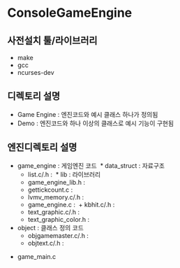 # ConsoleGameEngine

## 사전설치 툴/라이브러리
* make
* gcc
* ncurses-dev

## 디렉토리 설명
* Game Engine : 엔진코드와 예시 클래스 하나가 정의됨
* Demo : 엔진코드와 하나 이상의 클래스로 예시 기능이 구현됨

## 엔진디렉토리 설명
* game_engine : 게임엔진 코드
  * data_struct : 자료구조
    + list.c/.h : 
  * lib : 라이브러리
    + game_engine_lib.h : 
    + gettickcount.c : 
    + lvmv_memory.c/.h :
  + game_engine.c :
  + kbhit.c/.h : 
  + text_graphic.c/.h : 
  + text_graphic_color.h : 
* object : 클래스 정의 코드
  + objgamemaster.c/.h : 
  + objtext.c/.h : 
+ game_main.c
